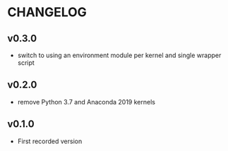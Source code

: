 # CHANGELOG

## v0.3.0

- switch to using an environment module per kernel and single wrapper script

## v0.2.0

- remove Python 3.7 and Anaconda 2019 kernels

## v0.1.0

- First recorded version
